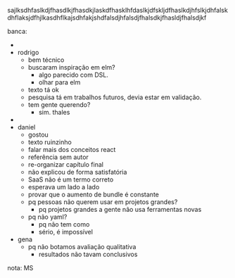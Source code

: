 sajlksdhfaslkdjfhasdlkjfhasdkjlaskdfhasklhfdaslkjdfskljdfhaslkdjhfslkjdhfalskdhflaksjdfhjlkasdhflkajsdhfakjshdfalsdjhfalsdjfhalsdkjfhasldjfhalsdjkf


banca:

- 
- rodrigo
	- bem técnico
	- buscaram inspiração em elm?
		- algo parecido com DSL.
		- olhar para elm
	- texto tá ok
	- pesquisa tá em trabalhos futuros, devia estar em validação.
	- tem gente querendo?
		- sim. thales
- 
- daniel
	- gostou
	- texto ruinzinho
	- falar mais dos conceitos react
	- referência sem autor
	- re-organizar capítulo final
	- não explicou de forma satisfatória
	- SaaS não é um termo correto
	- esperava um lado a lado
	- provar que o aumento de bundle é constante
	- pq pessoas não querem usar em projetos grandes?
		- pq projetos grandes a gente não usa ferramentas novas
	- pq não yaml?
		- pq não tem como
		- sério, é impossível
- gena
	- pq não botamos avaliação qualitativa
		- resultados não tavam conclusivos

nota: MS
